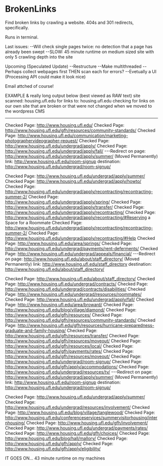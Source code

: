 BrokenLinks
===========

Find broken links by crawling a website. 404s and 301 redirects, specifically. 

Runs in terminal. 


Last issues: 
--Will check single pages twice: no detection that a page has already been swept
--SLOW: 45 minute runtime on medium sized site with only 5 crawling depth into the site

Upcoming (Speculated Update)
--Restructure
--Make multithreaded
--Perhaps collect webpages first THEN scan each for errors?
--Evetually a UI  (Processing API could make it look nice) 


Email attched of course!









EXAMPLE & really long output below (best viewed as RAW text)
site scanned: housing.ufl.edu
for links to: housing.ufl.edu 
checking for links on our own site that are broken or that were not changed when we moved to the wordpress CMS


--------------------------------------------------------------------------------------------------------


Checked Page: http://www.housing.ufl.edu/ 
Checked Page: http://www.housing.ufl.edu/gfh/resources/community-standards/ 
Checked Page: http://www.housing.ufl.edu/communication/marketing-photographervideographer-request/ 
Checked Page: http://www.housing.ufl.edu/undergrad/apply/ 
Checked Page: http://www.housing.ufl.edu/undergrad/apply/fall/ 
---Redirect on page: http://www.housing.ufl.edu/undergrad/apply/summer/ (Moved Permanently)
  link: http://www.housing.ufl.edu/room-signup
	destination: http://www.housing.ufl.edu/undergrad/room-signup/

Checked Page: http://www.housing.ufl.edu/undergrad/apply/summer/ 
Checked Page: http://www.housing.ufl.edu/undergrad/apply/howto/ 
Checked Page: http://www.housing.ufl.edu/undergrad/apply/recontracting/recontracting-summer-2/ 
Checked Page: http://www.housing.ufl.edu/undergrad/apply/spring/ 
Checked Page: http://www.housing.ufl.edu/undergrad/apply/transfer/ 
Checked Page: http://www.housing.ufl.edu/undergrad/apply/recontracting/ 
Checked Page: http://www.housing.ufl.edu/undergrad/apply/recontracting/#Reserving a Space for a Roommate 
Checked Page: http://www.housing.ufl.edu/undergrad/apply/recontracting/recontracting-summer-2/ 
Checked Page: http://www.housing.ufl.edu/undergrad/apply/recontracting/#Help 
Checked Page: http://www.housing.ufl.edu/area/springs/ 
Checked Page: http://www.housing.ufl.edu/undergrad/payments/rent-deferments/ 
Checked Page: http://www.housing.ufl.edu/undergrad/appeals/financial/ 
---Redirect on page: http://www.housing.ufl.edu/about/staff_directory/ (Moved Permanently)
	link: http://www.housing.ufl.edu/staff_directory
	destination: http://www.housing.ufl.edu/about/staff_directory/

Checked Page: http://www.housing.ufl.edu/about/staff_directory/ 
Checked Page: http://www.housing.ufl.edu/undergrad/contracts/ 
Checked Page: http://www.housing.ufl.edu/undergrad/contracts/disabilities/ 
Checked Page: http://www.housing.ufl.edu/undergrad/resources/roommates/ 
Checked Page: http://www.housing.ufl.edu/undergrad/apply/fall/ 
Checked Page: http://www.housing.ufl.edu/area/broward/ 
Checked Page: http://www.housing.ufl.edu/blog/village/diamond/ 
Checked Page: http://www.housing.ufl.edu/gfh/resources/ 
Checked Page: http://www.housing.ufl.edu/gfh/resources/community-standards/ 
Checked Page: http://www.housing.ufl.edu/gfh/resources/hurricane-preparedness-graduate-and-family-housing/ 
Checked Page: http://www.housing.ufl.edu/gfh/resources/transfer/ 
Checked Page: http://www.housing.ufl.edu/gfh/resources/moveout/ 
Checked Page: http://www.housing.ufl.edu/gfh/resources/local/ 
Checked Page: http://www.housing.ufl.edu/gfh/payments/rates/ 
Checked Page: http://www.housing.ufl.edu/gfh/resources/moveout/ 
Checked Page: http://www.housing.ufl.edu/undergrad/room-signup/ 
Checked Page: http://www.housing.ufl.edu/gfh/apply/accommodations/ 
Checked Page: http://www.housing.ufl.edu/undergrad/resources/tv/ 
---Redirect on page: http://www.housing.ufl.edu/undergrad/apply/summer/ (Moved Permanently)
	link: http://www.housing.ufl.edu/room-signup
	destination: http://www.housing.ufl.edu/undergrad/room-signup/

Checked Page: http://www.housing.ufl.edu/undergrad/apply/summer/ 
Checked Page: http://www.housing.ufl.edu/undergrad/resources/involvement/ 
Checked Page: http://www.housing.ufl.edu/blog/village/tanglewood/ 
Checked Page: http://www.housing.ufl.edu/conferenceservices/summervisitorhousing/internhousing/ 
Checked Page: http://www.housing.ufl.edu/gfh/involvement/ 
Checked Page: http://www.housing.ufl.edu/undergrad/payments/rates/ 
Checked Page: http://www.housing.ufl.edu/gfh/choices/ 
Checked Page: http://www.housing.ufl.edu/blog/hall/mallory/ 
Checked Page: http://www.housing.ufl.edu/gfh/apply/ 
Checked Page: http://www.housing.ufl.edu/gfh/apply/eligibility/ 


IT GOES ON...  43 minute runtime on my machines
